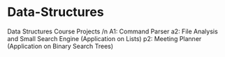# Data-Structures
Data Structures Course Projects /n
A1: Command Parser
a2: File Analysis and Small Search Engine (Application on Lists)
p2: Meeting Planner (Application on Binary Search Trees)
